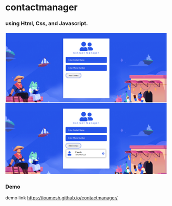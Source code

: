 # contactmanager
###  using Html, Css, and Javascript.

![Theme Switcher](https://github.com/ioumesh/contactmanager/blob/master/git.jpg)

### Demo
demo link
https://ioumesh.github.io/contactmanager/
